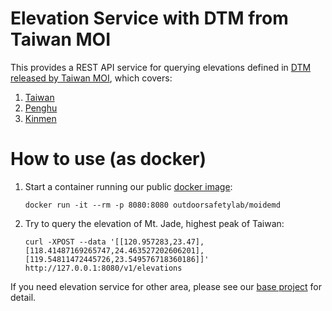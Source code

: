 # Elevation Service with DTM from Taiwan MOI

This provides a REST API service for querying elevations defined in [DTM released by Taiwan MOI](https://www.tgos.tw/TGOS/Web/MetaData/TGOS_Query_MetaData.aspx?key=DTM), which covers:

1. [Taiwan](https://dtm.moi.gov.tw/2020dtm20m/台灣本島及4離島(龜山島_綠島_蘭嶼_小琉球).7z)
1. [Penghu](http://dtm.moi.gov.tw/tif/澎湖.7z)
1. [Kinmen](http://dtm.moi.gov.tw/tif/金門.7z)

# How to use (as docker)

1. Start a container running our public [docker image](https://hub.docker.com/r/outdoorsafetylab/moidemd):
    ```shell
    docker run -it --rm -p 8080:8080 outdoorsafetylab/moidemd
    ```
1. Try to query the elevation of Mt. Jade, highest peak of Taiwan:
    ```shell
    curl -XPOST --data '[[120.957283,23.47],[118.41487169265747,24.463527202606201],[119.54811472445726,23.549576718360186]]' http://127.0.0.1:8080/v1/elevations
    ```

If you need elevation service for other area, please see our [base project](https://github.com/outdoorsafetylab/demd) for detail.
